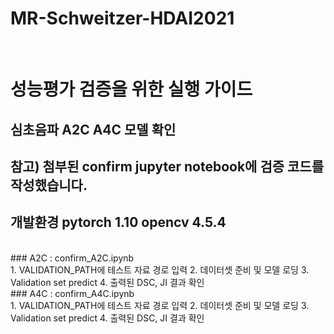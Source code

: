 # MR-Schweitzer-HDAI2021
<br>

# 성능평가 검증을 위한 실행 가이드

## 심초음파 A2C A4C 모델 확인 
## 참고) 첨부된 confirm jupyter notebook에 검증 코드를 작성했습니다.
## 개발환경 pytorch 1.10 opencv 4.5.4
<br>
### A2C : confirm_A2C.ipynb
<br>
1. VALIDATION_PATH에 테스트 자료 경로 입력
2. 데이터셋 준비 및 모델 로딩
3. Validation set predict
4. 출력된 DSC, JI 결과 확인
<br>
### A4C : confirm_A4C.ipynb
<br>
1. VALIDATION_PATH에 테스트 자료 경로 입력
2. 데이터셋 준비 및 모델 로딩
3. Validation set predict
4. 출력된 DSC, JI 결과 확인
